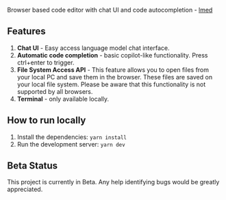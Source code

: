 Browser based code editor with chat UI and code autocompletion - [lmed](https://lmed-j4nypgsvl-jongomez.vercel.app/)

## Features

1. **Chat UI** - Easy access language model chat interface.
2. **Automatic code completion** - basic copilot-like functionality. Press ctrl+enter to trigger.
3. **File System Access API** - This feature allows you to open files from your local PC and save them in the browser. These files are saved on your local file system. Please be aware that this functionality is not supported by all browsers.
4. **Terminal** - only available locally.

## How to run locally

1. Install the dependencies: `yarn install`
2. Run the development server: `yarn dev`

## Beta Status

This project is currently in Beta. Any help identifying bugs would be greatly appreciated.
